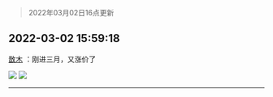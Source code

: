 > 2022年03月02日16点更新
<link rel="stylesheet" href="https://cdn.jsdelivr.net/gh/taotie6/sampleJSON@main/css/photo_show.css">
<meta name="referrer" content="no-referrer" />


 ## 2022-03-02 15:59:18 

 [㪚木](https://www.coolapk.com/feed/33939179?shareKey=ZWQ5Y2M3ZDdmNTNhNjIxZjI1ODI~) ：刚进三月，又涨价了 

<div class="album">
<img class="img-item" src="http://image.coolapk.com/feed/2022/0302/15/1081091_c0ff6148_7956_1539_841@825x1347.jpeg" />
<img class="img-item" src="http://image.coolapk.com/feed/2022/0302/15/1081091_f121ed98_7956_1544_677@727x440.jpeg" />
</div>

 ------- 

